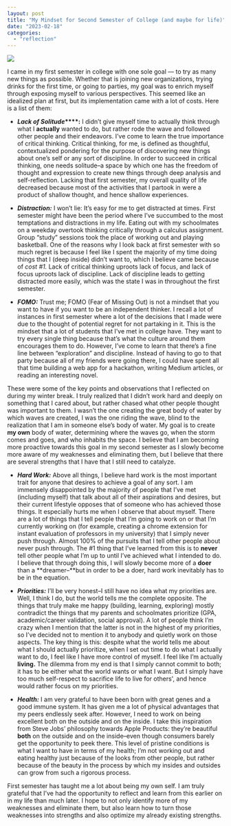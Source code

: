 ```yaml
---
layout: post
title: "My Mindset for Second Semester of College (and maybe for life)"
date: "2023-02-18"
categories: 
  - "reflection"
---
```


![](https://lh6.googleusercontent.com/N9u0h54KiQ7eXJVPcAtLohXC95u4yq56Osl8fXZdEDA9Cvk8LzIMSAiiR2WuiokHDlM8clFv_nPXWsRLhelHcKfxSsJcbTc8xD9BZ_4NeUCUak1S4EnBGHqFVri6fvbfkpZBrJOiwcmrdPKW7VxAU5I)

I came in my first semester in college with one sole goal — to try as many new things as possible. Whether that is joining new organizations, trying drinks for the first time, or going to parties, my goal was to enrich myself through exposing myself to various perspectives. This seemed like an idealized plan at first, but its implementation came with a lot of costs. Here is a list of them:

- **_Lack of Solitude_****:** I didn’t give myself time to actually think through what I **actually** wanted to do, but rather rode the wave and followed other people and their endeavors. I’ve come to learn the true importance of critical thinking. Critical thinking, for me, is defined as thoughtful, contextualized pondering for the purpose of discovering new things about one’s self or any sort of discipline. In order to succeed in critical thinking, one needs solitude–a space by which one has the freedom of thought and expression to create new things through deep analysis and self-reflection. Lacking that first semester, my overall quality of life decreased because most of the activities that I partook in were a product of shallow thought, and hence shallow experiences.

- **_Distraction:_** I won’t lie: It’s easy for me to get distracted at times. First semester might have been the period where I’ve succumbed to the most temptations and distractions in my life. Eating out with my schoolmates on a weekday overtook thinking critically through a calculus assignment. Group “study” sessions took the place of working out and playing basketball. One of the reasons why I look back at first semester with so much regret is because I feel like I spent the majority of my time doing things that I (deep inside) didn’t want to, which I believe came because of _cost #1._ Lack of critical thinking uproots lack of focus, and lack of focus uproots lack of discipline. Lack of discipline leads to getting distracted more easily, which was the state I was in throughout the first semester.

- **_FOMO:_** Trust me; FOMO (Fear of Missing Out) is not a mindset that you want to have if you want to be an independent thinker. I recall a lot of instances in first semester where a lot of the decisions that I made were due to the thought of potential regret for not partaking in it. This is the mindset that a lot of students that I’ve met in college have. They want to try every single thing because that’s what the culture around them encourages them to do. However, I’ve come to learn that there’s a fine line between “exploration” and discipline. Instead of having to go to that party because all of my friends were going there, I could have spent all that time building a web app for a hackathon, writing Medium articles, or reading an interesting novel.

These were some of the key points and observations that I reflected on during my winter break. I truly realized that I didn’t work hard and deeply on something that I cared about, but rather chased what other people thought was important to them. I wasn’t the one creating the great body of water by which waves are created, I was the one riding the wave, blind to the realization that I am in someone else’s body of water. My goal is to create **my own** body of water, determining where the waves go, when the storm comes and goes, and who inhabits the space. I believe that I am becoming more proactive towards this goal in my second semester as I slowly become more aware of my weaknesses and eliminating them, but I believe that there are several strengths that I have that I still need to catalyze.

- **_Hard Work:_** Above all things, I believe hard work is the most important trait for anyone that desires to achieve a goal of any sort. I am immensely disappointed by the majority of people that I’ve met (including myself) that talk about all of their aspirations and desires, but their current lifestyle opposes that of someone who has achieved those things. It especially hurts me when I observe that about myself. There are a lot of things that I tell people that I’m going to work on or that I’m currently working on (for example, creating a chrome extension for instant evaluation of professors in my university) that I simply never push through. Almost 100% of the pursuits that I tell other people about never push through. The #1 thing that I’ve learned from this is to **never** tell other people what I’m up to until I’ve achieved what I intended to do. I believe that through doing this, I will slowly become more of a **doer** than a **dreamer–**but in order to be a doer, hard work inevitably has to be in the equation.

- **_Priorities:_** I’ll be very honest–I still have no idea what my priorities are. Well, I think I do, but the world tells me the complete opposite. The things that truly make me happy (building, learning, exploring) mostly contradict the things that my parents and schoolmates prioritize (GPA, academic/career validation, social approval). A lot of people think I’m crazy when I mention that the latter is not in the highest of my priorities, so I’ve decided not to mention it to anybody and quietly work on those aspects. The key thing is this: despite what the world tells me about what I should actually prioritize, when I set out time to do what I actually want to do, I feel like I have more control of myself. I feel like I’m actually **living.** The dilemma from my end is that I simply cannot commit to both; it has to be either what the world wants or what I want. But I simply have too much self-respect to sacrifice life to live for others', and hence would rather focus on my priorities.

- **_Health:_** I am very grateful to have been born with great genes and a good immune system. It has given me a lot of physical advantages that my peers endlessly seek after. However, I need to work on being excellent both on the outside and on the inside. I take this inspiration from Steve Jobs’ philosophy towards Apple Products: they’re beautiful **both** on the outside and on the inside–even though consumers barely get the opportunity to peek there. This level of pristine conditions is what I want to have in terms of my health; I’m not working out and eating healthy just because of the looks from other people, but rather because of the beauty in the process by which my insides and outsides can grow from such a rigorous process.

First semester has taught me a lot about being my own self. I am truly grateful that I’ve had the opportunity to reflect and learn from this earlier on in my life than much later. I hope to not only identify more of my weaknesses and eliminate them, but also learn how to turn those weaknesses into strengths and also optimize my already existing strengths.
